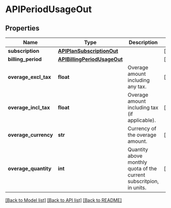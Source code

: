 # APIPeriodUsageOut

## Properties
Name | Type | Description | Notes
------------ | ------------- | ------------- | -------------
**subscription** | [**APIPlanSubscriptionOut**](APIPlanSubscriptionOut.md) |  | [optional] 
**billing_period** | [**APIBillingPeriodUsageOut**](APIBillingPeriodUsageOut.md) |  | [optional] 
**overage_excl_tax** | **float** | Overage amount including any tax. | [optional] 
**overage_incl_tax** | **float** | Overage amount including tax (if applicable). | [optional] 
**overage_currency** | **str** | Currency of the overage amount. | [optional] 
**overage_quantity** | **int** | Quantity above monthly quota of the current subscritpion, in units. | [optional] 

[[Back to Model list]](../README.md#documentation-for-models) [[Back to API list]](../README.md#documentation-for-api-endpoints) [[Back to README]](../README.md)


